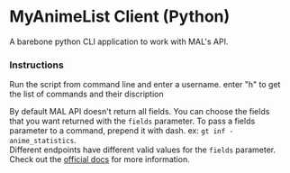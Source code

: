 # MyAnimeList Client (Python)
A barebone python CLI application to work with MAL's API.

### Instructions
Run the script from command line and enter a username. enter "h" to get the list of 
commands and their discription

By default MAL API doesn't return all fields. You can choose the fields  
that you want returned with the `fields` parameter. To pass a fields parameter 
to a command, prepend it with dash. ex: `gt inf -anime_statistics`.  
Different endpoints have different valid values for the `fields` parameter.  
Check out the [official docs](https://myanimelist.net/apiconfig/references/api/v2) for more information.

